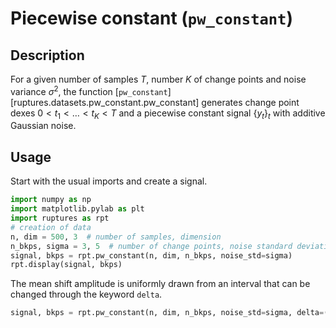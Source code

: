 # Piecewise constant (`pw_constant`)

## Description

For a given number of samples $T$, number $K$ of change points and noise variance $\sigma^2$, the function [`pw_constant`][ruptures.datasets.pw_constant.pw_constant] generates change point dexes $0 < t_1 < \dots < t_K < T$ and a piecewise constant signal $\{y_t\}_t$ with additive Gaussian noise.

## Usage

Start with the usual imports and create a signal.

```python
import numpy as np
import matplotlib.pylab as plt
import ruptures as rpt
# creation of data
n, dim = 500, 3  # number of samples, dimension
n_bkps, sigma = 3, 5  # number of change points, noise standard deviation
signal, bkps = rpt.pw_constant(n, dim, n_bkps, noise_std=sigma)
rpt.display(signal, bkps)
```

The mean shift amplitude is uniformly drawn from an interval that can be changed through the keyword `delta`.

```python
signal, bkps = rpt.pw_constant(n, dim, n_bkps, noise_std=sigma, delta=(1, 10))
```
